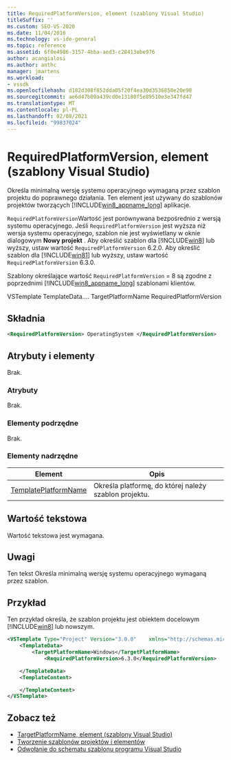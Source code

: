 ```yaml
---
title: RequiredPlatformVersion, element (szablony Visual Studio)
titleSuffix: ''
ms.custom: SEO-VS-2020
ms.date: 11/04/2016
ms.technology: vs-ide-general
ms.topic: reference
ms.assetid: 6f0e4986-3157-4bba-aed3-c28413ebe976
author: acangialosi
ms.author: anthc
manager: jmartens
ms.workload:
- vssdk
ms.openlocfilehash: d182d308f852dda05f20f4ea30d3536850e20e90
ms.sourcegitcommit: ae6d47b09a439cd0e13180f5e89510e3e347fd47
ms.translationtype: MT
ms.contentlocale: pl-PL
ms.lasthandoff: 02/08/2021
ms.locfileid: "99837024"
---
```

# <a name="requiredplatformversion-element-visual-studio-templates"></a>RequiredPlatformVersion, element (szablony Visual Studio)

Określa minimalną wersję systemu operacyjnego wymaganą przez szablon projektu do poprawnego działania. Ten element jest używany do szablonów projektów tworzących [!INCLUDE[win8_appname_long](../debugger/includes/win8_appname_long_md.md)] aplikacje.

 `RequiredPlatformVersion`Wartość jest porównywana bezpośrednio z wersją systemu operacyjnego. Jeśli `RequiredPlatformVersion` jest wyższa niż wersja systemu operacyjnego, szablon nie jest wyświetlany w oknie dialogowym **Nowy projekt** . Aby określić szablon dla [!INCLUDE[win8](../debugger/includes/win8_md.md)] lub wyższy, ustaw wartość `RequiredPlatformVersion` 6.2.0. Aby określić szablon dla [!INCLUDE[win81](../debugger/includes/win81_md.md)] lub wyższy, ustaw wartość `RequiredPlatformVersion` 6.3.0.

 Szablony określające wartość `RequiredPlatformVersion` = 8 są zgodne z poprzednimi [!INCLUDE[win8_appname_long](../debugger/includes/win8_appname_long_md.md)] szablonami klientów.

 VSTemplate TemplateData.... TargetPlatformName RequiredPlatformVersion

## <a name="syntax"></a>Składnia

```xml
<RequiredPlatformVersion> OperatingSystem </RequiredPlatformVersion>
```

## <a name="attributes-and-elements"></a>Atrybuty i elementy

 Brak.

### <a name="attributes"></a>Atrybuty

 Brak.

### <a name="child-elements"></a>Elementy podrzędne

 Brak.

### <a name="parent-elements"></a>Elementy nadrzędne

|Element|Opis|
|-------------|-----------------|
|[TemplatePlatformName](../extensibility/templatedata-element-visual-studio-templates.md)|Określa platformę, do której należy szablon projektu.|

## <a name="text-value"></a>Wartość tekstowa

 Wartość tekstowa jest wymagana.

## <a name="remarks"></a>Uwagi

 Ten tekst Określa minimalną wersję systemu operacyjnego wymaganą przez szablon.

## <a name="example"></a>Przykład

 Ten przykład określa, że szablon projektu jest obiektem docelowym [!INCLUDE[win8](../debugger/includes/win8_md.md)] lub nowszym.

```xml
<VSTemplate Type="Project" Version="3.0.0"    xmlns="http://schemas.microsoft.com/developer/vstemplate/2005">
    <TemplateData>
        <TargetPlatformName>Windows</TargetPlatformName>
            <RequiredPlatformVersion>6.3.0</RequiredPlatformVersion>

    </TemplateData>
    <TemplateContent>

    </TemplateContent>
</VSTemplate>
```

## <a name="see-also"></a>Zobacz też

- [TargetPlatformName, element (szablony Visual Studio)](../extensibility/targetplatformname-element-visual-studio-templates.md)
- [Tworzenie szablonów projektów i elementów](../ide/creating-project-and-item-templates.md)
- [Odwołanie do schematu szablonu programu Visual Studio](../extensibility/visual-studio-template-schema-reference.md)
